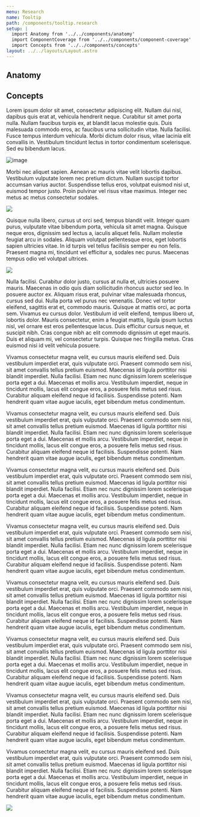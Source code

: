 ```yaml
---
menu: Research
name: Tooltip
path: /components/tooltip.research
setup: |
  import Anatomy from '../../components/anatomy'
  import ComponentCoverage from '../../components/component-coverage'
  import Concepts from '../../components/concepts'
layout: ../../layouts/Layout.astro
---
```


<ComponentCoverage component="Tooltip" />

## Anatomy

<Anatomy component="Tooltip" />

## Concepts

<Concepts component="Tooltip" />

Lorem ipsum dolor sit amet, consectetur adipiscing elit. Nullam dui nisl, dapibus quis erat at, vehicula hendrerit neque. Curabitur sit amet porta nulla. Nullam faucibus turpis ex, at blandit lacus molestie quis. Duis malesuada commodo eros, ac faucibus urna sollicitudin vitae. Nulla facilisi. Fusce tempus interdum vehicula. Morbi dictum dolor risus, vitae lacinia elit convallis in. Vestibulum tincidunt lectus in tortor condimentum scelerisque. Sed eu bibendum lacus.

![image](/images/antd-badge-dynamic.gif)

Morbi nec aliquet sapien. Aenean ac mauris vitae velit lobortis dapibus. Vestibulum vulputate lorem nec pretium dictum. Nullam suscipit tortor accumsan varius auctor. Suspendisse tellus eros, volutpat euismod nisi ut, euismod tempor justo. Proin pulvinar vel risus vitae maximus. Integer nec metus ac metus consectetur sodales.

<img src="/images/antd-badge-basic.png" loading="lazy">

Quisque nulla libero, cursus ut orci sed, tempus blandit velit. Integer quam purus, vulputate vitae bibendum porta, vehicula sit amet magna. Quisque neque eros, dignissim sed lectus a, iaculis aliquet felis. Nullam molestie feugiat arcu in sodales. Aliquam volutpat pellentesque eros, eget lobortis sapien ultricies vitae. In id turpis vel tellus facilisis semper eu non felis. Praesent magna mi, tincidunt vel efficitur a, sodales nec purus. Maecenas tempus odio vel volutpat ultrices.

<img src="/images/antd-badge-overflow.png" loading="lazy">

Nulla facilisi. Curabitur dolor justo, cursus at nulla et, ultricies posuere mauris. Maecenas in odio quis diam sollicitudin rhoncus auctor sed leo. In posuere auctor ex. Aliquam risus erat, pulvinar vitae malesuada rhoncus, cursus sed dui. Nulla porta vel purus nec venenatis. Donec vel tortor eleifend, sagittis erat et, commodo mauris. Quisque at mattis orci, ac porta sem. Vivamus eu cursus dolor. Vestibulum id velit eleifend, tempus libero ut, lobortis dolor. Mauris consectetur, enim a feugiat mattis, ligula ipsum luctus nisl, vel ornare est eros pellentesque lacus. Duis efficitur cursus neque, et suscipit nibh. Cras congue nibh ac elit commodo dignissim ut eget mauris. Duis et aliquam mi, vel consectetur turpis. Quisque nec fringilla metus. Cras euismod nisi id velit vehicula posuere.



Vivamus consectetur magna velit, eu cursus mauris eleifend sed. Duis vestibulum imperdiet erat, quis vulputate orci. Praesent commodo sem nisi, sit amet convallis tellus pretium euismod. Maecenas id ligula porttitor nisi blandit imperdiet. Nulla facilisi. Etiam nec nunc dignissim lorem scelerisque porta eget a dui. Maecenas et mollis arcu. Vestibulum imperdiet, neque in tincidunt mollis, lacus elit congue eros, a posuere felis metus sed risus. Curabitur aliquam eleifend neque id facilisis. Suspendisse potenti. Nam hendrerit quam vitae augue iaculis, eget bibendum metus condimentum.

Vivamus consectetur magna velit, eu cursus mauris eleifend sed. Duis vestibulum imperdiet erat, quis vulputate orci. Praesent commodo sem nisi, sit amet convallis tellus pretium euismod. Maecenas id ligula porttitor nisi blandit imperdiet. Nulla facilisi. Etiam nec nunc dignissim lorem scelerisque porta eget a dui. Maecenas et mollis arcu. Vestibulum imperdiet, neque in tincidunt mollis, lacus elit congue eros, a posuere felis metus sed risus. Curabitur aliquam eleifend neque id facilisis. Suspendisse potenti. Nam hendrerit quam vitae augue iaculis, eget bibendum metus condimentum.

Vivamus consectetur magna velit, eu cursus mauris eleifend sed. Duis vestibulum imperdiet erat, quis vulputate orci. Praesent commodo sem nisi, sit amet convallis tellus pretium euismod. Maecenas id ligula porttitor nisi blandit imperdiet. Nulla facilisi. Etiam nec nunc dignissim lorem scelerisque porta eget a dui. Maecenas et mollis arcu. Vestibulum imperdiet, neque in tincidunt mollis, lacus elit congue eros, a posuere felis metus sed risus. Curabitur aliquam eleifend neque id facilisis. Suspendisse potenti. Nam hendrerit quam vitae augue iaculis, eget bibendum metus condimentum.

Vivamus consectetur magna velit, eu cursus mauris eleifend sed. Duis vestibulum imperdiet erat, quis vulputate orci. Praesent commodo sem nisi, sit amet convallis tellus pretium euismod. Maecenas id ligula porttitor nisi blandit imperdiet. Nulla facilisi. Etiam nec nunc dignissim lorem scelerisque porta eget a dui. Maecenas et mollis arcu. Vestibulum imperdiet, neque in tincidunt mollis, lacus elit congue eros, a posuere felis metus sed risus. Curabitur aliquam eleifend neque id facilisis. Suspendisse potenti. Nam hendrerit quam vitae augue iaculis, eget bibendum metus condimentum.

Vivamus consectetur magna velit, eu cursus mauris eleifend sed. Duis vestibulum imperdiet erat, quis vulputate orci. Praesent commodo sem nisi, sit amet convallis tellus pretium euismod. Maecenas id ligula porttitor nisi blandit imperdiet. Nulla facilisi. Etiam nec nunc dignissim lorem scelerisque porta eget a dui. Maecenas et mollis arcu. Vestibulum imperdiet, neque in tincidunt mollis, lacus elit congue eros, a posuere felis metus sed risus. Curabitur aliquam eleifend neque id facilisis. Suspendisse potenti. Nam hendrerit quam vitae augue iaculis, eget bibendum metus condimentum.

Vivamus consectetur magna velit, eu cursus mauris eleifend sed. Duis vestibulum imperdiet erat, quis vulputate orci. Praesent commodo sem nisi, sit amet convallis tellus pretium euismod. Maecenas id ligula porttitor nisi blandit imperdiet. Nulla facilisi. Etiam nec nunc dignissim lorem scelerisque porta eget a dui. Maecenas et mollis arcu. Vestibulum imperdiet, neque in tincidunt mollis, lacus elit congue eros, a posuere felis metus sed risus. Curabitur aliquam eleifend neque id facilisis. Suspendisse potenti. Nam hendrerit quam vitae augue iaculis, eget bibendum metus condimentum.

Vivamus consectetur magna velit, eu cursus mauris eleifend sed. Duis vestibulum imperdiet erat, quis vulputate orci. Praesent commodo sem nisi, sit amet convallis tellus pretium euismod. Maecenas id ligula porttitor nisi blandit imperdiet. Nulla facilisi. Etiam nec nunc dignissim lorem scelerisque porta eget a dui. Maecenas et mollis arcu. Vestibulum imperdiet, neque in tincidunt mollis, lacus elit congue eros, a posuere felis metus sed risus. Curabitur aliquam eleifend neque id facilisis. Suspendisse potenti. Nam hendrerit quam vitae augue iaculis, eget bibendum metus condimentum.

Vivamus consectetur magna velit, eu cursus mauris eleifend sed. Duis vestibulum imperdiet erat, quis vulputate orci. Praesent commodo sem nisi, sit amet convallis tellus pretium euismod. Maecenas id ligula porttitor nisi blandit imperdiet. Nulla facilisi. Etiam nec nunc dignissim lorem scelerisque porta eget a dui. Maecenas et mollis arcu. Vestibulum imperdiet, neque in tincidunt mollis, lacus elit congue eros, a posuere felis metus sed risus. Curabitur aliquam eleifend neque id facilisis. Suspendisse potenti. Nam hendrerit quam vitae augue iaculis, eget bibendum metus condimentum.

<img src="/images/antd-badge-ribbon.png" loading="lazy">